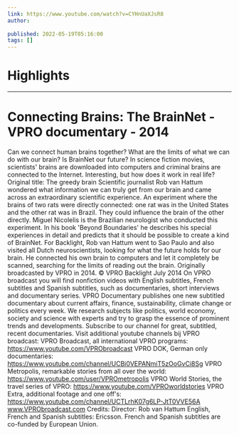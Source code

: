 ```yaml
---
link: https://www.youtube.com/watch?v=CYHnUaXJsR8
author: 
   
published: 2022-05-19T05:16:00
tags: []
---
```

# Highlights


---
# Connecting Brains: The BrainNet - VPRO documentary - 2014
Can we connect human brains together? What are the limits of what we can do with our brain? Is BrainNet our future? In science fiction movies, scientists' brains are downloaded into computers and criminal brains are connected to the Internet. Interesting, but how does it work in real life? Original title: The greedy brain Scientific journalist Rob van Hattum wondered what information we can truly get from our brain and came across an extraordinary scientific experience. An experiment where the brains of two rats were directly connected: one rat was in the United States and the other rat was in Brazil. They could influence the brain of the other directly. Miguel Nicolelis is the Brazilian neurologist who conducted this experiment. In his book 'Beyond Boundaries' he describes his special experiences in detail and predicts that it should be possible to create a kind of BrainNet. For Backlight, Rob van Hattum went to Sao Paulo and also visited all Dutch neuroscientists, looking for what the future holds for our brain. He connected his own brain to computers and let it completely be scanned, searching for the limits of reading out the brain. Originally broadcasted by VPRO in 2014. © VPRO Backlight July 2014 On VPRO broadcast you will find nonfiction videos with English subtitles, French subtitles and Spanish subtitles, such as documentaries, short interviews and documentary series. VPRO Documentary publishes one new subtitled documentary about current affairs, finance, sustainability, climate change or politics every week. We research subjects like politics, world economy, society and science with experts and try to grasp the essence of prominent trends and developments. Subscribe to our channel for great, subtitled, recent documentaries. Visit additional youtube channels bij VPRO broadcast: VPRO Broadcast, all international VPRO programs: https://www.youtube.com/VPRObroadcast VPRO DOK, German only documentaries: https://www.youtube.com/channel/UCBi0VEPANmiT5zOoGvCi8Sg VPRO Metropolis, remarkable stories from all over the world: https://www.youtube.com/user/VPROmetropolis VPRO World Stories, the travel series of VPRO: https://www.youtube.com/VPROworldstories VPRO Extra, additional footage and one off's: https://www.youtube.com/channel/UCTLrhK07g6LP-JtT0VVE56A www.VPRObroadcast.com Credits: Director: Rob van Hattum English, French and Spanish subtitles: Ericsson. French and Spanish subtitles are co-funded by European Union.